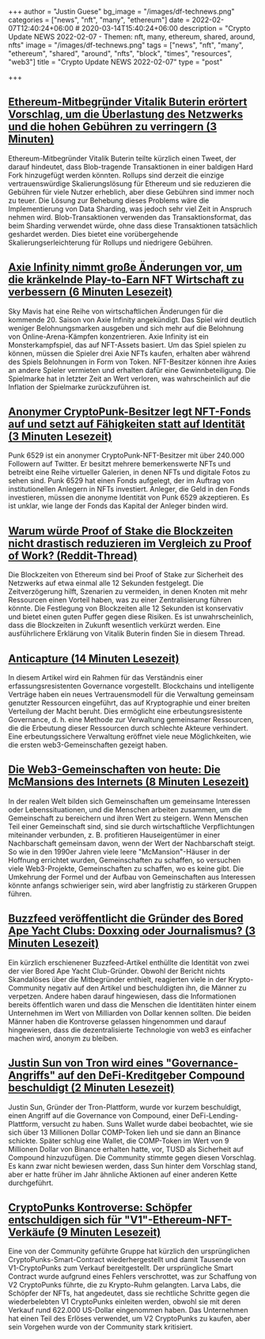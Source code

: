 +++
author = "Justin Guese"
bg_image = "/images/df-technews.png"
categories = ["news", "nft", "many", "ethereum"]
date = 2022-02-07T12:40:24+06:00 # 2020-03-14T15:40:24+06:00
description = "Crypto Update NEWS 2022-02-07 - Themen: nft, many, ethereum, shared, around, nfts"
image = "/images/df-technews.png"
tags = ["news", "nft", "many", "ethereum", "shared", "around", "nfts", "block", "times", "resources", "web3"]
title = "Crypto Update NEWS 2022-02-07"
type = "post"

+++

## [Ethereum-Mitbegründer Vitalik Buterin erörtert Vorschlag, um die Überlastung des Netzwerks und die hohen Gebühren zu verringern (3 Minuten)](https://news.bitcoin.com/ethereum-co-founder-vitalik-buterin-discusses-proposal-to-alleviate-networks-congestion-high-fees/)

 Ethereum-Mitbegründer Vitalik Buterin teilte kürzlich einen Tweet, der darauf hindeutet, dass Blob-tragende Transaktionen in einer baldigen Hard Fork hinzugefügt werden könnten. Rollups sind derzeit die einzige vertrauenswürdige Skalierungslösung für Ethereum und sie reduzieren die Gebühren für viele Nutzer erheblich, aber diese Gebühren sind immer noch zu teuer. Die Lösung zur Behebung dieses Problems wäre die Implementierung von Data Sharding, was jedoch sehr viel Zeit in Anspruch nehmen wird. Blob-Transaktionen verwenden das Transaktionsformat, das beim Sharding verwendet würde, ohne dass diese Transaktionen tatsächlich geshardet werden. Dies bietet eine vorübergehende Skalierungserleichterung für Rollups und niedrigere Gebühren.

## [Axie Infinity nimmt große Änderungen vor, um die kränkelnde Play-to-Earn NFT Wirtschaft zu verbessern (6 Minuten Lesezeit)](https://decrypt.co/92190/axie-infinity-making-big-changes-to-fix-its-ailing-play-to-earn-nft-economy)

 Sky Mavis hat eine Reihe von wirtschaftlichen Änderungen für die kommende 20. Saison von Axie Infinity angekündigt. Das Spiel wird deutlich weniger Belohnungsmarken ausgeben und sich mehr auf die Belohnung von Online-Arena-Kämpfen konzentrieren. Axie Infinity ist ein Monsterkampfspiel, das auf NFT-Assets basiert. Um das Spiel spielen zu können, müssen die Spieler drei Axie NFTs kaufen, erhalten aber während des Spiels Belohnungen in Form von Token. NFT-Besitzer können ihre Axies an andere Spieler vermieten und erhalten dafür eine Gewinnbeteiligung. Die Spielmarke hat in letzter Zeit an Wert verloren, was wahrscheinlich auf die Inflation der Spielmarke zurückzuführen ist.

## [Anonymer CryptoPunk-Besitzer legt NFT-Fonds auf und setzt auf Fähigkeiten statt auf Identität (3 Minuten Lesezeit)](https://blockworks.co/anon-cryptopunk-owner-launches-nft-fund-betting-on-ability-over-identity/)

 Punk 6529 ist ein anonymer CryptoPunk-NFT-Besitzer mit über 240.000 Followern auf Twitter. Er besitzt mehrere bemerkenswerte NFTs und betreibt eine Reihe virtueller Galerien, in denen NFTs und digitale Fotos zu sehen sind. Punk 6529 hat einen Fonds aufgelegt, der im Auftrag von institutionellen Anlegern in NFTs investiert. Anleger, die Geld in den Fonds investieren, müssen die anonyme Identität von Punk 6529 akzeptieren. Es ist unklar, wie lange der Fonds das Kapital der Anleger binden wird.

## [Warum würde Proof of Stake die Blockzeiten nicht drastisch reduzieren im Vergleich zu Proof of Work? (Reddit-Thread)](https://www.reddit.com/r/ethereum/comments/slzfsd/why_wouldnt_proof_of_stake_drastically_reduce/)

 Die Blockzeiten von Ethereum sind bei Proof of Stake zur Sicherheit des Netzwerks auf etwa einmal alle 12 Sekunden festgelegt. Die Zeitverzögerung hilft, Szenarien zu vermeiden, in denen Knoten mit mehr Ressourcen einen Vorteil haben, was zu einer Zentralisierung führen könnte. Die Festlegung von Blockzeiten alle 12 Sekunden ist konservativ und bietet einen guten Puffer gegen diese Risiken. Es ist unwahrscheinlich, dass die Blockzeiten in Zukunft wesentlich verkürzt werden. Eine ausführlichere Erklärung von Vitalik Buterin finden Sie in diesem Thread.

## [Anticapture (14 Minuten Lesezeit)](https://mirror.xyz/hq.spengrah.eth/f6bZ6cPxJpP-4K_NB7JcjbU0XblJcaf7kVLD75dOYRQ)

 In diesem Artikel wird ein Rahmen für das Verständnis einer erfassungsresistenten Governance vorgestellt. Blockchains und intelligente Verträge haben ein neues Vertrauensmodell für die Verwaltung gemeinsam genutzter Ressourcen eingeführt, das auf Kryptographie und einer breiten Verteilung der Macht beruht. Dies ermöglicht eine erbeutungsresistente Governance, d. h. eine Methode zur Verwaltung gemeinsamer Ressourcen, die die Erbeutung dieser Ressourcen durch schlechte Akteure verhindert. Eine erbeutungssichere Verwaltung eröffnet viele neue Möglichkeiten, wie die ersten web3-Gemeinschaften gezeigt haben.

## [Die Web3-Gemeinschaften von heute: Die McMansions des Internets (8 Minuten Lesezeit)](https://darkstar.mirror.xyz/VTLvmo0xzs6I9YFIN2f7EZna-Zj4tNIEbF7RVpJOS7s)

 In der realen Welt bilden sich Gemeinschaften um gemeinsame Interessen oder Lebenssituationen, und die Menschen arbeiten zusammen, um die Gemeinschaft zu bereichern und ihren Wert zu steigern. Wenn Menschen Teil einer Gemeinschaft sind, sind sie durch wirtschaftliche Verpflichtungen miteinander verbunden, z. B. profitieren Hauseigentümer in einer Nachbarschaft gemeinsam davon, wenn der Wert der Nachbarschaft steigt. So wie in den 1990er Jahren viele leere "McMansion"-Häuser in der Hoffnung errichtet wurden, Gemeinschaften zu schaffen, so versuchen viele Web3-Projekte, Gemeinschaften zu schaffen, wo es keine gibt. Die Umkehrung der Formel und der Aufbau von Gemeinschaften aus Interessen könnte anfangs schwieriger sein, wird aber langfristig zu stärkeren Gruppen führen.

## [Buzzfeed veröffentlicht die Gründer des Bored Ape Yacht Clubs: Doxxing oder Journalismus? (3 Minuten Lesezeit)](https://decrypt.co/92223/bayc-bored-ape-founders-buzzfeed)

 Ein kürzlich erschienener Buzzfeed-Artikel enthüllte die Identität von zwei der vier Bored Ape Yacht Club-Gründer. Obwohl der Bericht nichts Skandalöses über die Mitbegründer enthielt, reagierten viele in der Krypto-Community negativ auf den Artikel und beschuldigten ihn, die Männer zu verpetzen. Andere haben darauf hingewiesen, dass die Informationen bereits öffentlich waren und dass die Menschen die Identitäten hinter einem Unternehmen im Wert von Milliarden von Dollar kennen sollten. Die beiden Männer haben die Kontroverse gelassen hingenommen und darauf hingewiesen, dass die dezentralisierte Technologie von web3 es einfacher machen wird, anonym zu bleiben.

## [Justin Sun von Tron wird eines "Governance-Angriffs" auf den DeFi-Kreditgeber Compound beschuldigt (2 Minuten Lesezeit)](https://www.coindesk.com/tech/2022/02/04/trons-justin-sun-accused-of-governance-attack-on-defi-lender-compound/)

 Justin Sun, Gründer der Tron-Plattform, wurde vor kurzem beschuldigt, einen Angriff auf die Governance von Compound, einer DeFi-Lending-Plattform, versucht zu haben. Suns Wallet wurde dabei beobachtet, wie sie sich über 13 Millionen Dollar COMP-Token lieh und sie dann an Binance schickte. Später schlug eine Wallet, die COMP-Token im Wert von 9 Millionen Dollar von Binance erhalten hatte, vor, TUSD als Sicherheit auf Compound hinzuzufügen. Die Community stimmte gegen diesen Vorschlag. Es kann zwar nicht bewiesen werden, dass Sun hinter dem Vorschlag stand, aber er hatte früher im Jahr ähnliche Aktionen auf einer anderen Kette durchgeführt.

## [CryptoPunks Kontroverse: Schöpfer entschuldigen sich für "V1"-Ethereum-NFT-Verkäufe (9 Minuten Lesezeit)](https://decrypt.co/92155/cryptopunks-controversy-creators-apologize-v1-ethereum-nft)

 Eine von der Community geführte Gruppe hat kürzlich den ursprünglichen CryptoPunks-Smart-Contract wiederhergestellt und damit Tausende von V1-CryptoPunks zum Verkauf bereitgestellt. Der ursprüngliche Smart Contract wurde aufgrund eines Fehlers verschrottet, was zur Schaffung von V2 CryptoPunks führte, die zu Krypto-Ruhm gelangten. Larva Labs, die Schöpfer der NFTs, hat angedeutet, dass sie rechtliche Schritte gegen die wiederbelebten V1 CryptoPunks einleiten werden, obwohl sie mit deren Verkauf rund 622.000 US-Dollar eingenommen haben. Das Unternehmen hat einen Teil des Erlöses verwendet, um V2 CryptoPunks zu kaufen, aber sein Vorgehen wurde von der Community stark kritisiert.

